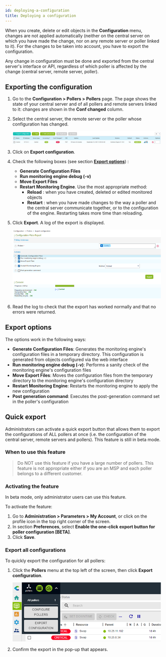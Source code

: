 ```yaml
---
id: deploying-a-configuration
title: Deploying a configuration
---
```


When you create, delete or edit objects in the **Configuration** menu, changes are not applied automatically (neither on the central server on which you have made the change, nor on any remote server or poller linked to it). For the changes to be taken into account, you have to export the configuration.

Any change in configuration must be done and exported from the central server's interface or API, regardless of which poller is affected by the change (central server, remote server, poller).

## Exporting the configuration

1.  Go to the **Configuration > Pollers > Pollers** page. The page shows the state of your central
server and of all pollers and remote servers linked to it: changes are shown in the **Conf changed** column.

2.  Select the central server, the remote server or the poller whose configuration has changed. 

    ![image](../../assets/monitoring/monitoring-servers/export_conf.png)

3.  Click on **Export configuration**.

4.  Check the following boxes (see section [**Export options**](#export-options)) :

    - **Generate Configuration Files**
    - **Run monitoring engine debug (-v)**
    - **Move Export Files**
    - **Restart Monitoring Engine**. Use the most appropriate method: 
      - **Reload** : when you have created, deleted or edited monitored objects
      - **Restart** : when you have made changes to the way a poller and the central server communicate together, or 
      to the configuration of the engine. Restarting takes more time than reloading.

5.  Click **Export**. A log of the export is displayed.

    ![image](../../assets/monitoring/monitoring-servers/export_conf_done.png)

6. Read the log to check that the export has worked normally and that no errors were returned.

## Export options

The options work in the following ways:

  - **Generate Configuration Files**: Generates the monitoring engine's configuration
    files in a temporary directory. This configuration is generated from objects
    configured via the web interface
  - **Run monitoring engine debug (-v)**: Performs a sanity check of the monitoring engine's configuration files
  - **Move Export Files**: Moves the configuration files from the temporary
    directory to the monitoring engine's configuration directory
  - **Restart Monitoring Engine**: Restarts the monitoring engine to apply the new
    configuration
  - **Post generation command**: Executes the post-generation command set in the
    poller's configuration 

## Quick export

Administrators can activate a quick export button that allows them to export the configurations of ALL pollers at once (i.e. the configuration of the central server, remote servers and pollers). This feature is still in beta mode.

### When to use this feature

> Do NOT use this feature if you have a large number of pollers. This feature is not appropriate either if you are an MSP and each poller belongs to a different customer. 

### Activating the feature

In beta mode, only administrator users can use this feature.

To activate the feature:

1. Go to **Administration > Parameters > My Account**, or click on the profile icon in the top right corner of the screen.
2. In section **Preferences**, select **Enable the one-click export button for poller configuration [BETA]**.
3. Click **Save**.

### Export all configurations

To quickly export the configuration for all pollers:
1. Click the **Pollers** menu at the top left of the screen, then click **Export configuration**.

    ![image](../../assets/monitoring/monitoring-servers/export_all_pollers_button.png)
2. Confirm the export in the pop-up that appears.